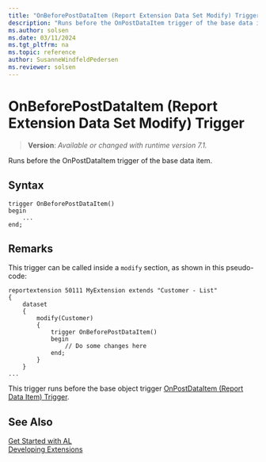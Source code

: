 ```yaml
---
title: "OnBeforePostDataItem (Report Extension Data Set Modify) Trigger"
description: "Runs before the OnPostDataItem trigger of the base data item."
ms.author: solsen
ms.date: 03/11/2024
ms.tgt_pltfrm: na
ms.topic: reference
author: SusanneWindfeldPedersen
ms.reviewer: solsen
---
```

[//]: # (START>DO_NOT_EDIT)
[//]: # (IMPORTANT:Do not edit any of the content between here and the END>DO_NOT_EDIT.)
[//]: # (Any modifications should be made in the .xml files in the ModernDev repo.)

# OnBeforePostDataItem (Report Extension Data Set Modify) Trigger
> **Version**: _Available or changed with runtime version 7.1._

Runs before the OnPostDataItem trigger of the base data item.


## Syntax
```AL
trigger OnBeforePostDataItem()
begin
    ...
end;
```



[//]: # (IMPORTANT: END>DO_NOT_EDIT)

## Remarks

This trigger can be called inside a `modify` section, as shown in this pseudo-code:

```al
reportextension 50111 MyExtension extends "Customer - List"
{
    dataset
    {
        modify(Customer)
        {
            trigger OnBeforePostDataItem()
            begin
                // Do some changes here
            end;
        }
    }
...
```

This trigger runs before the base object trigger [OnPostDataItem (Report Data Item) Trigger](../reportdataitem/devenv-onpostdataitem-reportdataitem-trigger.md).

## See Also  
[Get Started with AL](../../devenv-get-started.md)  
[Developing Extensions](../../devenv-dev-overview.md)  